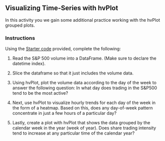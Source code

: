 ## Visualizing Time-Series with hvPlot

In this activity you we gain some additional practice working with the hvPlot grouped plots.

### Instructions

Using the [Starter code](Unsolved/visualizing_time_patterns.ipynb) provided, complete the following:

1. Read the S&P 500 volume into a DataFrame. (Make sure to declare the datetime index).

2. Slice the dataframe so that it just includes the volume data.

3. Using hvPlot, plot the volume data according to the day of the week to answer the following question: In what day does trading in the S&P500 tend to be the most active?

4. Next, use hvPlot to visualize hourly trends for each day of the week in the form of a heatmap. Based on this, does any day-of-week pattern concentrate in just a few hours of a particular day?

5. Lastly, create a plot with hvPlot that shows the data grouped by the calendar week in the year (week of year). Does share trading intensity tend to increase at any particular time of the calendar year?
